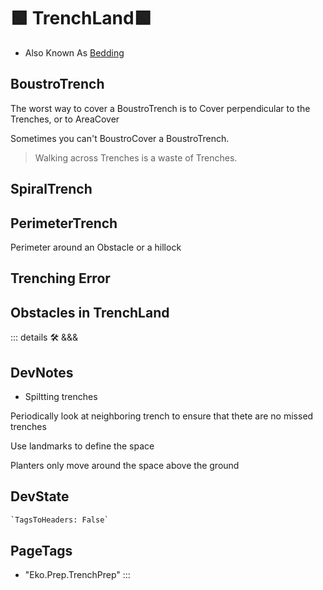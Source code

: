 
# 🟩  <eko>TrenchLand</eko>🟩

- Also Known As [Bedding](https://www.youtube.com/watch?v=9eudIOmbako)

## BoustroTrench

The worst way to cover a BoustroTrench is to Cover perpendicular to the Trenches, or to AreaCover

Sometimes you can't BoustroCover a BoustroTrench.

> Walking across Trenches is a waste of Trenches.

## SpiralTrench

## PerimeterTrench

Perimeter around an Obstacle or a hillock

## Trenching Error

## Obstacles in TrenchLand

::: details 🛠 <dev>&&&</dev>

## DevNotes

- Spiltting trenches

Periodically look at neighboring trench to ensure that thete are no missed trenches

Use landmarks to define the space

Planters only move around the space above the ground

## DevState

```py
`TagsToHeaders: False`
```

<h2>PageTags</h2>

- "Eko.Prep.TrenchPrep"
:::
